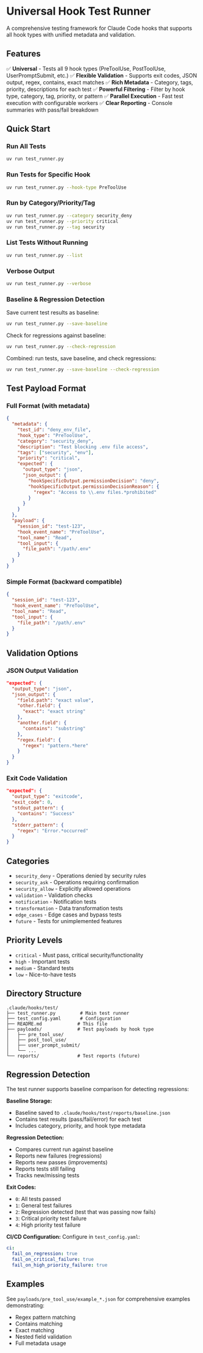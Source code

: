 # Universal Hook Test Runner

A comprehensive testing framework for Claude Code hooks that supports all hook types with unified metadata and validation.

## Features

✅ **Universal** - Tests all 9 hook types (PreToolUse, PostToolUse, UserPromptSubmit, etc.)
✅ **Flexible Validation** - Supports exit codes, JSON output, regex, contains, exact matches
✅ **Rich Metadata** - Category, tags, priority, descriptions for each test
✅ **Powerful Filtering** - Filter by hook type, category, tag, priority, or pattern
✅ **Parallel Execution** - Fast test execution with configurable workers
✅ **Clear Reporting** - Console summaries with pass/fail breakdown

## Quick Start

### Run All Tests
```bash
uv run test_runner.py
```

### Run Tests for Specific Hook
```bash
uv run test_runner.py --hook-type PreToolUse
```

### Run by Category/Priority/Tag
```bash
uv run test_runner.py --category security_deny
uv run test_runner.py --priority critical
uv run test_runner.py --tag security
```

### List Tests Without Running
```bash
uv run test_runner.py --list
```

### Verbose Output
```bash
uv run test_runner.py --verbose
```

### Baseline & Regression Detection

Save current test results as baseline:
```bash
uv run test_runner.py --save-baseline
```

Check for regressions against baseline:
```bash
uv run test_runner.py --check-regression
```

Combined: run tests, save baseline, and check regressions:
```bash
uv run test_runner.py --save-baseline --check-regression
```

## Test Payload Format

### Full Format (with metadata)
```json
{
  "metadata": {
    "test_id": "deny_env_file",
    "hook_type": "PreToolUse",
    "category": "security_deny",
    "description": "Test blocking .env file access",
    "tags": ["security", "env"],
    "priority": "critical",
    "expected": {
      "output_type": "json",
      "json_output": {
        "hookSpecificOutput.permissionDecision": "deny",
        "hookSpecificOutput.permissionDecisionReason": {
          "regex": "Access to \\.env files.*prohibited"
        }
      }
    }
  },
  "payload": {
    "session_id": "test-123",
    "hook_event_name": "PreToolUse",
    "tool_name": "Read",
    "tool_input": {
      "file_path": "/path/.env"
    }
  }
}
```

### Simple Format (backward compatible)
```json
{
  "session_id": "test-123",
  "hook_event_name": "PreToolUse",
  "tool_name": "Read",
  "tool_input": {
    "file_path": "/path/.env"
  }
}
```

## Validation Options

### JSON Output Validation
```json
"expected": {
  "output_type": "json",
  "json_output": {
    "field.path": "exact value",
    "other.field": {
      "exact": "exact string"
    },
    "another.field": {
      "contains": "substring"
    },
    "regex.field": {
      "regex": "pattern.*here"
    }
  }
}
```

### Exit Code Validation
```json
"expected": {
  "output_type": "exitcode",
  "exit_code": 0,
  "stdout_pattern": {
    "contains": "Success"
  },
  "stderr_pattern": {
    "regex": "Error.*occurred"
  }
}
```

## Categories

- `security_deny` - Operations denied by security rules
- `security_ask` - Operations requiring confirmation
- `security_allow` - Explicitly allowed operations
- `validation` - Validation checks
- `notification` - Notification tests
- `transformation` - Data transformation tests
- `edge_cases` - Edge cases and bypass tests
- `future` - Tests for unimplemented features

## Priority Levels

- `critical` - Must pass, critical security/functionality
- `high` - Important tests
- `medium` - Standard tests
- `low` - Nice-to-have tests

## Directory Structure

```
.claude/hooks/test/
├── test_runner.py         # Main test runner
├── test_config.yaml       # Configuration
├── README.md             # This file
├── payloads/             # Test payloads by hook type
│   ├── pre_tool_use/
│   ├── post_tool_use/
│   ├── user_prompt_submit/
│   └── ...
└── reports/              # Test reports (future)
```

## Regression Detection

The test runner supports baseline comparison for detecting regressions:

**Baseline Storage:**
- Baseline saved to `.claude/hooks/test/reports/baseline.json`
- Contains test results (pass/fail/error) for each test
- Includes category, priority, and hook type metadata

**Regression Detection:**
- Compares current run against baseline
- Reports new failures (regressions)
- Reports new passes (improvements)
- Reports tests still failing
- Tracks new/missing tests

**Exit Codes:**
- `0`: All tests passed
- `1`: General test failures
- `2`: Regression detected (test that was passing now fails)
- `3`: Critical priority test failure
- `4`: High priority test failure

**CI/CD Configuration:**
Configure in `test_config.yaml`:
```yaml
ci:
  fail_on_regression: true
  fail_on_critical_failure: true
  fail_on_high_priority_failure: true
```

## Examples

See `payloads/pre_tool_use/example_*.json` for comprehensive examples demonstrating:
- Regex pattern matching
- Contains matching
- Exact matching
- Nested field validation
- Full metadata usage
